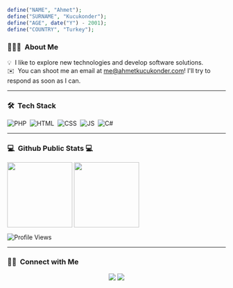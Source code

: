 ```php
define("NAME", "Ahmet");
define("SURNAME", "Kucukonder");
define("AGE", date("Y") - 2001);
define("COUNTRY", "Turkey");
```

### 👨🏻‍💻 &nbsp;About Me

💡 &nbsp;I like to explore new technologies and develop software solutions.\
✉️ &nbsp;You can shoot me an email at me@ahmetkucukonder.com! I'll try to respond as soon as I can.

---

### 🛠 &nbsp;Tech Stack

![PHP](https://img.shields.io/badge/-PHP-05192Cstyle=flat&logo=php)&nbsp;
![HTML](https://img.shields.io/badge/-HTML-05192Astyle=flat&logo=html)&nbsp;
![CSS](https://img.shields.io/badge/-CSS-05192Astyle=flat&logo=css)&nbsp;
![JS](https://img.shields.io/badge/-JS-05192Astyle=flat&logo=js)&nbsp;
![C#](https://img.shields.io/badge/-CSharp-05192Astyle=flat&logo=csharp)

---

### 💻 &nbsp;Github Public Stats :computer:
  <img align="center" height="150em" src="https://github-readme-stats-eight-theta.vercel.app/api?username=ahmetkucukonder&show_icons=true&theme=algolia&include_all_commits=true&count_private=true"/>
  <img align="center" height="150em" src="https://github-readme-stats-eight-theta.vercel.app/api/top-langs/?username=ahmetkucukonder&layout=compact&langs_count=8&theme=algolia"/>

![Profile Views](https://komarev.com/ghpvc/?username=ahmetkucukonder)

---

### 🤝🏻 &nbsp;Connect with Me

<p align="center">
<a target="_blank" href="https://instagram.com/ahmetkucukonder"><img src="https://img.shields.io/badge/-@ahmetkucukonder-E4405F?style=flat&logo=Instagram&logoColor=white"/></a>
<a target="_blank" href="https://ahmetkucukonder.com"><img src="https://img.shields.io/badge/-ahmetkucukonder.com-gray?style=flat"/></a>
</p>
